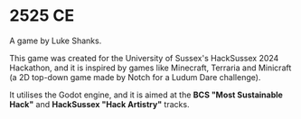 # 2525 CE
A game by Luke Shanks.

This game was created for the University of Sussex's HackSussex 2024 Hackathon, and it is inspired by games like Minecraft, Terraria and Minicraft (a 2D top-down game made by Notch for a Ludum Dare challenge). 

It utilises the Godot engine, and it is aimed at the **BCS "Most Sustainable Hack"** and **HackSussex "Hack Artistry"** tracks.
